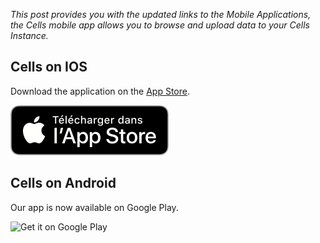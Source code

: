_This post provides you with the updated links to the Mobile Applications, the Cells mobile app allows you to browse and upload data to your Cells Instance._

## Cells on IOS

Download the application on the [App Store](https://apps.apple.com/fr/app/pydio/id1109419882?l=en).


<a href='https://apps.apple.com/fr/app/pydio/id1109419882?l=en'><img alt='Get it on Google Play' src='https://raw.githubusercontent.com/pydio/pydio-doc-admin-guide/cells-v2.2/images/1_quick_start/app-store-badge.png' /></a>

## Cells on Android

Our app is now available on Google Play.

<img href='https://play.google.com/store/apps/details?id=com.pydio.android.Client&hl=en&pcampaignid=pcampaignidMKT-Other-global-all-co-prtnr-py-PartBadge-Mar2515-1&pcampaignid=pcampaignidMKT-Other-global-all-co-prtnr-py-PartBadge-Mar2515-1'><img alt='Get it on Google Play' src='https://play.google.com/intl/en_us/badges/static/images/badges/en_badge_web_generic.png' style="width:300px" style="border:0"/></a>